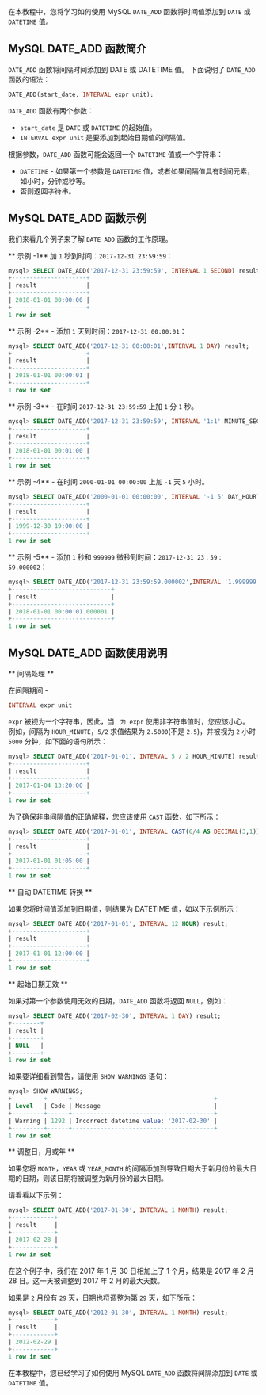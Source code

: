 在本教程中，您将学习如何使用 MySQL `DATE_ADD` 函数将时间值添加到 `DATE` 或 `DATETIME` 值。

## MySQL DATE_ADD 函数简介

`DATE_ADD` 函数将间隔时间添加到 DATE 或 DATETIME 值。 下面说明了 `DATE_ADD` 函数的语法：

```sql
DATE_ADD(start_date, INTERVAL expr unit);
```

`DATE_ADD` 函数有两个参数：

* `start_date` 是 `DATE` 或 `DATETIME` 的起始值。
* `INTERVAL expr unit` 是要添加到起始日期值的间隔值。

根据参数，`DATE_ADD` 函数可能会返回一个 `DATETIME` 值或一个字符串：

* `DATETIME` - 如果第一个参数是 `DATETIME` 值，或者如果间隔值具有时间元素，如小时，分钟或秒等。
* 否则返回字符串。

## MySQL DATE_ADD 函数示例

我们来看几个例子来了解 `DATE_ADD` 函数的工作原理。

** 示例 -1** 加 `1` 秒到时间：`2017-12-31 23:59:59`：

```sql
mysql> SELECT DATE_ADD('2017-12-31 23:59:59', INTERVAL 1 SECOND) result;
+---------------------+
| result              |
+---------------------+
| 2018-01-01 00:00:00 |
+---------------------+
1 row in set
```

** 示例 -2** - 添加 `1` 天到时间：`2017-12-31 00:00:01`：

```sql
mysql> SELECT DATE_ADD('2017-12-31 00:00:01',INTERVAL 1 DAY) result;
+---------------------+
| result              |
+---------------------+
| 2018-01-01 00:00:01 |
+---------------------+
1 row in set
```

** 示例 -3** - 在时间 `2017-12-31 23:59:59` 上加 `1` 分 `1` 秒。

```sql
mysql> SELECT DATE_ADD('2017-12-31 23:59:59', INTERVAL '1:1' MINUTE_SECOND) result;
+---------------------+
| result              |
+---------------------+
| 2018-01-01 00:01:00 |
+---------------------+
1 row in set
```

** 示例 -4** - 在时间 `2000-01-01 00:00:00` 上加 `-1` 天 `5` 小时。

```sql
mysql> SELECT DATE_ADD('2000-01-01 00:00:00', INTERVAL '-1 5' DAY_HOUR) result;
+---------------------+
| result              |
+---------------------+
| 1999-12-30 19:00:00 |
+---------------------+
1 row in set
```

** 示例 -5** - 添加 `1` 秒和 `999999` 微秒到时间：`2017-12-31 23：59：59.000002`：

```sql
mysql> SELECT DATE_ADD('2017-12-31 23:59:59.000002',INTERVAL '1.999999' SECOND_MICROSECOND) result;
+----------------------------+
| result                     |
+----------------------------+
| 2018-01-01 00:00:01.000001 |
+----------------------------+
1 row in set
```

## MySQL DATE_ADD 函数使用说明

** 间隔处理 **

在间隔期间 - 

```sql
INTERVAL expr unit
```

`expr` 被视为一个字符串，因此，当 ` 为 expr` 使用非字符串值时，您应该小心。 例如，间隔为 `HOUR_MINUTE`，`5/2` 求值结果为 `2.5000`(不是 `2.5`)，并被视为 `2` 小时 `5000` 分钟，如下面的语句所示：

```sql
mysql> SELECT DATE_ADD('2017-01-01', INTERVAL 5 / 2 HOUR_MINUTE) result;
+---------------------+
| result              |
+---------------------+
| 2017-01-04 13:20:00 |
+---------------------+
1 row in set
```

为了确保非串间隔值的正确解释，您应该使用 `CAST` 函数，如下所示：

```sql
mysql> SELECT DATE_ADD('2017-01-01', INTERVAL CAST(6/4 AS DECIMAL(3,1)) HOUR_MINUTE) result;
+---------------------+
| result              |
+---------------------+
| 2017-01-01 01:05:00 |
+---------------------+
1 row in set
```

** 自动 DATETIME 转换 **

如果您将时间值添加到日期值，则结果为 DATETIME 值，如以下示例所示：

```sql
mysql> SELECT DATE_ADD('2017-01-01', INTERVAL 12 HOUR) result;
+---------------------+
| result              |
+---------------------+
| 2017-01-01 12:00:00 |
+---------------------+
1 row in set
```

** 起始日期无效 **

如果对第一个参数使用无效的日期，`DATE_ADD` 函数将返回 `NULL`，例如：

```sql
mysql> SELECT DATE_ADD('2017-02-30', INTERVAL 1 DAY) result;
+--------+
| result |
+--------+
| NULL   |
+--------+
1 row in set
```

如果要详细看到警告，请使用 `SHOW WARNINGS` 语句：

```sql
mysql> SHOW WARNINGS;
+---------+------+----------------------------------------+
| Level   | Code | Message                                |
+---------+------+----------------------------------------+
| Warning | 1292 | Incorrect datetime value: '2017-02-30' |
+---------+------+----------------------------------------+
1 row in set
```

** 调整日，月或年 **

如果您将 `MONTH`，`YEAR` 或 `YEAR_MONTH` 的间隔添加到导致日期大于新月份的最大日期的日期，则该日期将被调整为新月份的最大日期。

请看看以下示例：

```sql
mysql> SELECT DATE_ADD('2017-01-30', INTERVAL 1 MONTH) result;
+------------+
| result     |
+------------+
| 2017-02-28 |
+------------+
1 row in set
```

在这个例子中，我们在 2017 年 1 月 30 日相加上了 1 个月，结果是 2017 年 2 月 28 日。这一天被调整到 2017 年 2 月的最大天数。

如果是 `2` 月份有 `29` 天，日期也将调整为第 `29` 天，如下所示：

```sql
mysql> SELECT DATE_ADD('2012-01-30', INTERVAL 1 MONTH) result;
+------------+
| result     |
+------------+
| 2012-02-29 |
+------------+
1 row in set
```

在本教程中，您已经学习了如何使用 MySQL `DATE_ADD` 函数将间隔添加到 `DATE` 或 `DATETIME` 值。